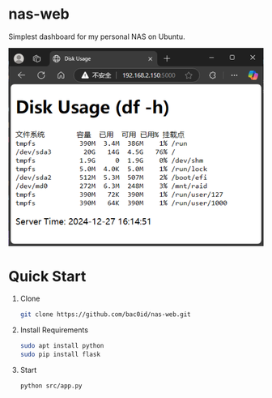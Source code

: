 # nas-web

Simplest dashboard for my personal NAS on Ubuntu.

![screenshot-1.png](/screenshots/screenshot-1.png)

# Quick Start

1.  Clone

    ```bash
    git clone https://github.com/bac0id/nas-web.git
    ```

2.  Install Requirements

    ```bash
    sudo apt install python
    sudo pip install flask
    ```

3.  Start

    ```bash
    python src/app.py
    ```
